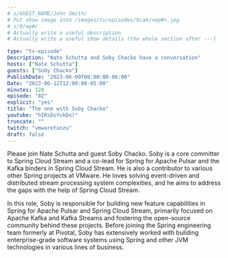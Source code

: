 ```yaml
---
# s/GUEST_NAME/John Smith/
# Put show image into /images/tv/episodes/bcak/<ep#>.jpg
# s/0/ep#/
# Actually write a useful description
# Actually write a useful show details (the whole section after ---)

type: "tv-episode"
Description: "Nate Schutta and Soby Chacko have a conversation"
hosts: ["Nate Schutta"]
guests: ["Soby Chacko"]
PublishDate: "2023-06-09T00:00:00-06:00"
Date: "2023-06-12T12:00:00-05:00"
minutes: 120
episode: "82"
explicit: "yes"
title: "The one with Soby Chacko"
youtube: "hIRsDsYvkDo)"
truncate: ""
twitch: "vmwaretanzu"
draft: false
---
```


Please join Nate Schutta and guest Soby Chacko. Soby is a core committer to Spring Cloud Stream and a co-lead for Spring for Apache Pulsar and the Kafka binders in Spring Cloud Stream. He is also a contributor to various other Spring projects at VMware. He loves solving event-driven and distributed stream processing system complexities, and he aims to address the gaps with the help of Spring Cloud Stream.

In this role, Soby is responsible for building new feature capabilities in Spring for Apache Pulsar and Spring Cloud Stream, primarily focused on Apache Kafka and Kafka Streams and fostering the open-source community behind these projects. Before joining the Spring engineering team formerly at Pivotal, Soby has extensively worked with building enterprise-grade software systems using Spring and other JVM technologies in various lines of business.